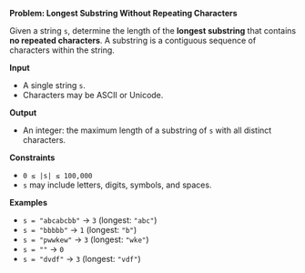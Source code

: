 **Problem: Longest Substring Without Repeating Characters**

Given a string `s`, determine the length of the **longest substring** that contains **no repeated characters**. A substring is a contiguous sequence of characters within the string.

**Input**

* A single string `s`.
* Characters may be ASCII or Unicode.

**Output**

* An integer: the maximum length of a substring of `s` with all distinct characters.

**Constraints**

* `0 ≤ |s| ≤ 100,000`
* `s` may include letters, digits, symbols, and spaces.

**Examples**

* `s = "abcabcbb"` → `3`  (longest: `"abc"`)
* `s = "bbbbb"` → `1`     (longest: `"b"`)
* `s = "pwwkew"` → `3`    (longest: `"wke"`)
* `s = ""` → `0`
* `s = "dvdf"` → `3`      (longest: `"vdf"`)
